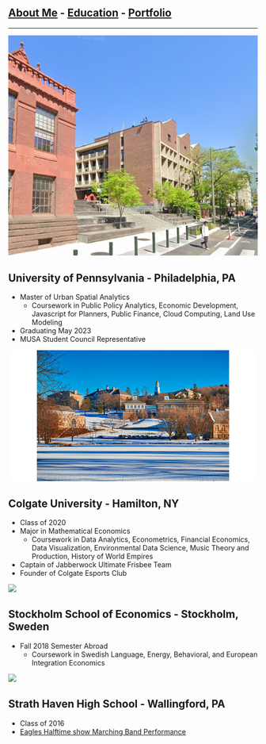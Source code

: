 ## [About Me](/index.md) - [Education](/education.md) - [Portfolio](/portfolio.md)

---

<img src="images/penn.png?raw=true"/>

## University of Pennsylvania - Philadelphia, PA
  
- Master of Urban Spatial Analytics
  - Coursework in Public Policy Analytics, Economic Development, Javascript for Planners, Public Finance, Cloud Computing, Land Use Modeling
- Graduating May 2023
- MUSA Student Council Representative 

<img src="images/gate.jpg?raw=true"/>

## Colgate University - Hamilton, NY

- Class of 2020
- Major in Mathematical Economics
  - Coursework in Data Analytics, Econometrics, Financial Economics, Data Visualization, Environmental Data Science, Music Theory and Production, History of World Empires
- Captain of Jabberwock Ultimate Frisbee Team
- Founder of Colgate Esports Club

<img src="images/see.png?raw=true"/>
  
## Stockholm School of Economics - Stockholm, Sweden
  
- Fall 2018 Semester Abroad
  - Coursework in Swedish Language, Energy, Behavioral, and European Integration Economics
  
<img src="images/shhs.jpg?raw=true"/>

## Strath Haven High School - Wallingford, PA
- Class of 2016
- [Eagles Halftime show Marching Band Performance](https://www.youtube.com/watch?v=MP2Nelf25aA&ab_channel=NancyFullam)